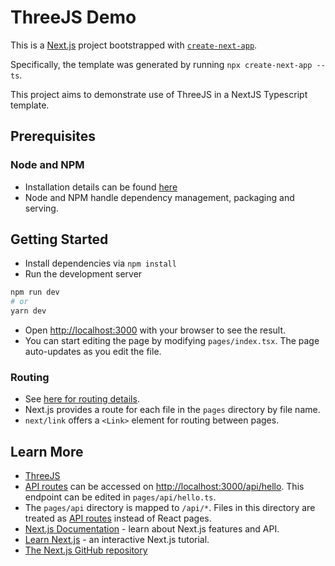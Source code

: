 # ThreeJS Demo

This is a [Next.js](https://nextjs.org/) project bootstrapped with [`create-next-app`](https://github.com/vercel/next.js/tree/canary/packages/create-next-app).

Specifically, the template was generated by running `npx create-next-app --ts`.

This project aims to demonstrate use of ThreeJS in a NextJS Typescript template.

## Prerequisites

### Node and NPM

- Installation details can be found [here](https://nodejs.org/en/download/)
- Node and NPM handle dependency management, packaging and serving.

## Getting Started

- Install dependencies via `npm install`
- Run the development server
```bash
npm run dev
# or
yarn dev
```
- Open [http://localhost:3000](http://localhost:3000) with your browser to see the result.
- You can start editing the page by modifying `pages/index.tsx`. The page auto-updates as you edit the file.

### Routing

- See [here for routing details](https://nextjs.org/docs/routing/introduction).
- Next.js provides a route for each file in the `pages` directory by file name.  
- `next/link` offers a `<Link>` element for routing between pages.

## Learn More

- [ThreeJS](https://threejs.org/docs/index.html)
- [API routes](https://nextjs.org/docs/api-routes/introduction) can be accessed on [http://localhost:3000/api/hello](http://localhost:3000/api/hello). This endpoint can be edited in `pages/api/hello.ts`.
- The `pages/api` directory is mapped to `/api/*`. Files in this directory are treated as [API routes](https://nextjs.org/docs/api-routes/introduction) instead of React pages.
- [Next.js Documentation](https://nextjs.org/docs) - learn about Next.js features and API.
- [Learn Next.js](https://nextjs.org/learn) - an interactive Next.js tutorial.
- [The Next.js GitHub repository](https://github.com/vercel/next.js/)

